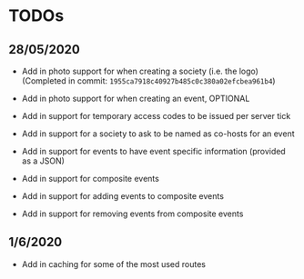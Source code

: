 # TODOs

## 28/05/2020
* Add in photo support for when creating a society (i.e. the logo) (Completed in commit: `1955ca7918c40927b485c0c380a02efcbea961b4`)
* Add in photo support for when creating an event, OPTIONAL

* Add in support for temporary access codes to be issued per server tick

* Add in support for a society to ask to be named as co-hosts for an event

* Add in support for events to have event specific information (provided as a JSON)

* Add in support for composite events

* Add in support for adding events to composite events

* Add in support for removing events from composite events

## 1/6/2020
* Add in caching for some of the most used routes